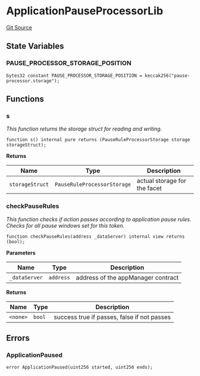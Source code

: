 # ApplicationPauseProcessorLib
[Git Source](https://github.com/thrackle-io/rules-protocol/blob/2738cf9716e0fddfad4df13fdb6486b5987af931/src/economic/ruleProcessor/application/ApplicationPauseProcessorLib.sol)


## State Variables
### PAUSE_PROCESSOR_STORAGE_POSITION

```solidity
bytes32 constant PAUSE_PROCESSOR_STORAGE_POSITION = keccak256("pause-processor.storage");
```


## Functions
### s

*This function returns the storage struct for reading and writing.*


```solidity
function s() internal pure returns (PauseRuleProcessorStorage storage storageStruct);
```
**Returns**

|Name|Type|Description|
|----|----|-----------|
|`storageStruct`|`PauseRuleProcessorStorage`|actual storage for the facet|


### checkPauseRules

*This function checks if action passes according to application pause rules. Checks for all pause windows set for this token.*


```solidity
function checkPauseRules(address _dataServer) internal view returns (bool);
```
**Parameters**

|Name|Type|Description|
|----|----|-----------|
|`_dataServer`|`address`|address of the appManager contract|

**Returns**

|Name|Type|Description|
|----|----|-----------|
|`<none>`|`bool`|success true if passes, false if not passes|


## Errors
### ApplicationPaused

```solidity
error ApplicationPaused(uint256 started, uint256 ends);
```

